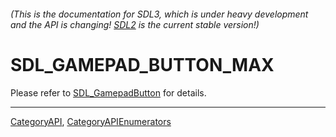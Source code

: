 ###### (This is the documentation for SDL3, which is under heavy development and the API is changing! [SDL2](https://wiki.libsdl.org/SDL2/) is the current stable version!)
# SDL_GAMEPAD_BUTTON_MAX

Please refer to [SDL_GamepadButton](SDL_GamepadButton) for details.

----
[CategoryAPI](CategoryAPI), [CategoryAPIEnumerators](CategoryAPIEnumerators)

